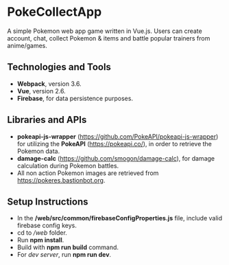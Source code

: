 # PokeCollectApp

A simple Pokemon web app game written in Vue.js. Users can create account, chat, collect Pokemon & items and battle popular trainers from anime/games.


## Technologies and Tools

- **Webpack**, version 3.6.
- **Vue**, version 2.6.
- **Firebase**, for data persistence purposes.


## Libraries and APIs

- **pokeapi-js-wrapper** (https://github.com/PokeAPI/pokeapi-js-wrapper) for utilizing the **PokeAPI** (https://pokeapi.co/), in order to retrieve the Pokemon data. 
- **damage-calc** (https://github.com/smogon/damage-calc), for damage calculation during Pokemon battles.
- All non action Pokemon images are retrieved from https://pokeres.bastionbot.org.

## Setup Instructions

- In the **/web/src/common/firebaseConfigProperties.js** file, include valid firebase config keys.
- cd to */web* folder.
- Run **npm install**.
- Build with **npm run build** command.
- For *dev server*, run **npm run dev**.
